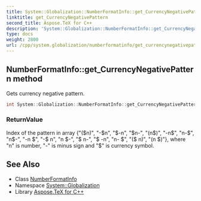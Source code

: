 ```yaml
---
title: System::Globalization::NumberFormatInfo::get_CurrencyNegativePattern method
linktitle: get_CurrencyNegativePattern
second_title: Aspose.TeX for C++
description: 'System::Globalization::NumberFormatInfo::get_CurrencyNegativePattern method. Gets currency negative pattern in C++.'
type: docs
weight: 2800
url: /cpp/system.globalization/numberformatinfo/get_currencynegativepattern/
---
```

## NumberFormatInfo::get_CurrencyNegativePattern method


Gets currency negative pattern.

```cpp
int System::Globalization::NumberFormatInfo::get_CurrencyNegativePattern() const
```


### ReturnValue

Index of the pattern in array {"($n)", "-$n", "$-n", "$n-", "(n$)", "-n$", "n-$", "n$-", "-n $", "-$ n", "n $-", "$ n-", "$ -n", "n- $", "($ n)", "(n $)"}, where "n" is number, "-" is minus sign and "$" is currency symbol.

## See Also

* Class [NumberFormatInfo](../)
* Namespace [System::Globalization](../../)
* Library [Aspose.TeX for C++](../../../)
